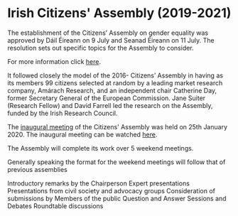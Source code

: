 # Irish Citizens' Assembly (2019-2021)
The establishment of the Citizens’ Assembly on gender equality was approved by Dáil Éireann on 9 July and Seanad Éireann on 11 July. The resolution sets out specific topics for the Assembly to consider.

For more information click <a href="https://citizensassembly.ie/" target="_blank">here</a>.

It followed closely the model of the 2016- Citizens’ Assembly in having as its members 99 citizens selected at random by a leading market research company, Amárach Research, and an independent chair Catherine Day, former Secretary General of the European Commission. Jane Suiter (Research Fellow) and David Farrell led the research on the Assembly, funded by the Irish Research Council.

 The <a href="https://citizensassembly.ie/" target="_blank">inaugural meeting</a> of the Citizens' Assembly was held on 25th January 2020. The inaugural meeting can be watched <a href="https://www.youtube.com/watch?v=f3fmlFXv6d4&t=1469s" target="_blank">here</a>.

The Assembly will complete its work over 5 weekend meetings.

Generally speaking the format for the weekend meetings will follow that of previous assemblies

Introductory remarks by the Chairperson 
Expert presentations 
Presentations from civil society and advocacy groups
Consideration of submissions by Members of the public 
Question and Answer Sessions and Debates 
Roundtable discussions